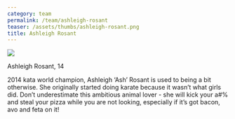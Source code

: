 ```yaml
---
category: team
permalink: /team/ashleigh-rosant
teaser: /assets/thumbs/ashleigh-rosant.png
title: Ashleigh Rosant
---
```


<img src="/assets/img/ashleigh-rosant.png" />

Ashleigh Rosant, 14

2014 kata world champion, Ashleigh ‘Ash’ Rosant is used to being a bit otherwise. She originally started doing karate because it wasn’t what girls did. Don’t underestimate this ambitious animal lover - she will kick your a#% and steal your pizza while you are not looking, especially if it’s got bacon, avo and feta on it! 

<!--
[Questionnare Answers](https://drive.google.com/open?id=1kfe1bQVXJw00ztX8as4fAB34RoBkBSetPueUZ4Viy5E)
-->
